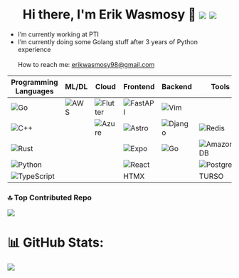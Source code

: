 
<h1 align="center">
	Hi there, I'm Erik Wasmosy 👋
	<a href="mailto:erikwasmosy98@gmail.com"> <img src="https://img.icons8.com/color/35/gmail.png"/></a>
	<a href="https://www.linkedin.com/in/erik-wasmosy-872839214/"> <img src="https://img.icons8.com/color/35/linkedin.png"/></a>
</h1>

<!--
**erwaen/erwaen** is a ✨ _special_ ✨ repository because its `README.md` (this file) appears on your GitHub profile.

Here are some ideas to get you started:

- 🔭 I’m currently working on ...
- 🌱 I’m currently learning ...
- 👯 I’m looking to collaborate on ...
- 🤔 I’m looking for help with ...
- 💬 Ask me about ...
- 📫 How to reach me: ...
- 😄 Pronouns: ...
- ⚡ Fun fact: ...
-->
* I’m currently working at PTI
* I’m currently doing some Golang stuff after 3 years of Python experience<br><br>
How to reach me: erikwasmosy98@gmail.com

| **Programming Languages** | **ML/DL** | **Cloud** | **Frontend** | **Backend** | **Tools & DBs** |
|---------------------------|-----------|-----------|--------------|-------------|-----------------|
| ![Go](https://img.shields.io/badge/go-%2300ADD8.svg?style=for-the-badge&logo=go&logoColor=white) | ![AWS](https://img.shields.io/badge/AWS-%23FF9900.svg?style=for-the-badge&logo=amazon-aws&logoColor=white) | ![Flutter](https://img.shields.io/badge/Flutter-%2302569B.svg?style=for-the-badge&logo=Flutter&logoColor=white) | ![FastAPI](https://img.shields.io/badge/FastAPI-005571?style=for-the-badge&logo=fastapi) | ![Vim](https://img.shields.io/badge/VIM-%2311AB00.svg?style=for-the-badge&logo=vim&logoColor=white) |
| ![C++](https://img.shields.io/badge/c++-%2300599C.svg?style=for-the-badge&logo=c%2B%2B&logoColor=white) |           | ![Azure](https://img.shields.io/badge/azure-%230072C6.svg?style=for-the-badge&logo=microsoftazure&logoColor=white) | ![Astro](https://img.shields.io/badge/astro-%232C2052.svg?style=for-the-badge&logo=astro&logoColor=white) | ![Django](https://img.shields.io/badge/django-%23092E20.svg?style=for-the-badge&logo=django&logoColor=white) | ![Redis](https://img.shields.io/badge/redis-%23DD0031.svg?&style=for-the-badge&logo=redis&logoColor=white) |
| ![Rust](https://img.shields.io/badge/rust-%23000000.svg?style=for-the-badge&logo=rust&logoColor=white) |           |           | ![Expo](https://img.shields.io/badge/expo-1C1E24?style=for-the-badge&logo=expo&logoColor=#D04A37) | ![Go](https://img.shields.io/badge/go-%2300ADD8.svg?style=for-the-badge&logo=go&logoColor=white) | ![AmazonDynamoDB](https://img.shields.io/badge/Amazon%20DynamoDB-4053D6?style=for-the-badge&logo=Amazon%20DynamoDB&logoColor=white) |
| ![Python](https://img.shields.io/badge/python-3670A0?style=for-the-badge&logo=python&logoColor=ffdd54) |           |           | ![React](https://img.shields.io/badge/react-%2320232a.svg?style=for-the-badge&logo=react&logoColor=%2361DAFB) |             | ![Postgres](https://img.shields.io/badge/postgres-%23316192.svg?style=for-the-badge&logo=postgresql&logoColor=white) |
| ![TypeScript](https://img.shields.io/badge/typescript-%23007ACC.svg?style=for-the-badge&logo=typescript&logoColor=white) |           |           | HTMX         |             | TURSO        |

### 🔝 Top Contributed Repo
![](https://github-contributor-stats.vercel.app/api?username=erwaen&limit=5&theme=dark&combine_all_yearly_contributions=true)

# 📊 GitHub Stats:
![](https://github-readme-streak-stats.herokuapp.com/?user=erwaen&theme=dark&hide_border=false)<br/>

<!--
![](https://github-readme-stats.vercel.app/api?username=erwaen&theme=dark&hide_border=false&include_all_commits=true&count_private=true)<br/>
![](https://github-readme-streak-stats.herokuapp.com/?user=erwaen&theme=dark&hide_border=false)<br/>
![](https://github-readme-stats.vercel.app/api/top-langs/?username=erwaen&theme=dark&hide_border=false&include_all_commits=true&count_private=true&layout=compact)
-->

<!-- Proudly created with GPRM ( https://gprm.itsvg.in ) -->
